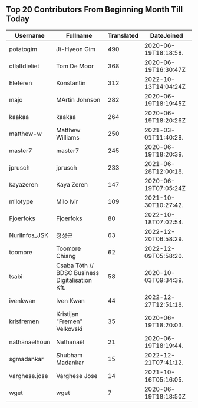 ## Top 20 Contributors From Beginning Month Till Today ##
|Username|Fullname|Translated|DateJoined|
|--------|--------|----------|----------|
|potatogim|Ji-Hyeon Gim|490|2020-06-19T18:18:58.|
|ctlaltdieliet|Tom De Moor|368|2020-06-19T16:30:47Z|
|Eleferen|Konstantin|312|2022-10-13T14:04:24Z|
|majo|MArtin Johnson|282|2020-06-19T18:19:45Z|
|kaakaa|kaakaa|264|2020-06-19T18:20:26Z|
|matthew-w|Matthew Williams|250|2021-03-01T11:40:28.|
|master7|master7|245|2020-06-19T18:20:39.|
|jprusch|jprusch|233|2021-06-28T12:00:18.|
|kayazeren|Kaya Zeren|147|2020-06-19T07:05:24Z|
|milotype|Milo Ivir|109|2021-10-30T10:27:42.|
|Fjoerfoks|Fjoerfoks|80|2022-10-18T07:02:54.|
|NuriInfos_JSK|정성근|63|2022-12-20T06:58:29.|
|toomore|Toomore Chiang|62|2022-12-09T05:58:20.|
|tsabi|Csaba Tóth // BDSC Business Digitalisation Kft.|58|2020-10-03T09:34:39.|
|ivenkwan|Iven Kwan|44|2022-12-27T12:51:18.|
|krisfremen|Kristijan "Fremen" Velkovski|35|2020-06-19T18:20:03.|
|nathanaelhoun|Nathanaël|21|2020-06-19T18:19:44.|
|sgmadankar|Shubham Madankar|15|2022-12-21T07:41:12.|
|varghese.jose|Varghese Jose|14|2021-10-16T05:16:05.|
|wget|wget|7|2020-06-19T18:18:50Z|
